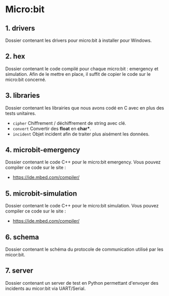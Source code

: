 # Micro:bit

## 1. drivers

Dossier contenant les drivers pour micro:bit à installer pour Windows.

## 2. hex

Dossier contenant le code compilé pour chaque micro:bit : emergency et simulation. Afin de le mettre en place, il suffit de copier le code sur le micro:bit concerné.

## 3. libraries

Dossier contenant les librairies que nous avons codé en C avec en plus des tests unitaires.
* ``` cipher ``` Chiffrement / déchiffrement de string avec clé.
* ``` convert ``` Convertir des **float** en **char\***.
* ``` incident ``` Objet incident afin de traiter plus aisément les données.

## 4. microbit-emergency

Dossier contenant le code C++ pour le micro:bit emergency. Vous pouvez compiler ce code sur le site : 
* https://ide.mbed.com/compiler/

## 5. microbit-simulation

Dossier contenant le code C++ pour le micro:bit simulation. Vous pouvez compiler ce code sur le site : 
* https://ide.mbed.com/compiler/

## 6. schema

Dossier contenant le schéma du protocole de communication utilisé par les micor:bit.

## 7. server

Dossier contenant un server de test en Python permettant d'envoyer des incidents au micor:bit via UART/Serial.